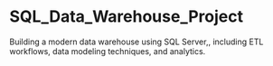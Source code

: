 # SQL_Data_Warehouse_Project
Building a modern data warehouse using SQL Server,, including ETL workflows, data modeling techniques, and analytics.
